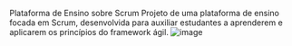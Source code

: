 Plataforma de Ensino sobre Scrum
Projeto de uma plataforma de ensino focada em Scrum, desenvolvida para auxiliar estudantes a aprenderem e aplicarem os princípios do framework ágil.
![image](https://github.com/user-attachments/assets/908bb7d4-923a-42fd-bac5-22d350d860ed)
